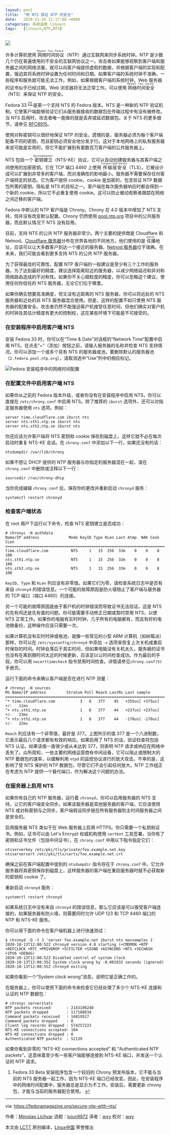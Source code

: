 ```yaml
---
layout: post
title:	"用 NTS 保证 NTP 的安全"
date:	2020-11-26 11:17:00 +0800 
categories:	系统运维 linuxcn 
tags:	[linuxcn,NTP,NTS]
---
```



![](/Asserts/Images//attachment/album/202011/26/111649pt32v9j22x3ooa33.jpg)


许多计算机使用<ruby> 网络时间协议 <rt>  Network Time Protocol </rt></ruby>（NTP）通过互联网来同步系统时钟。NTP 是少数几个仍在普遍使用的不安全的互联网协议之一。攻击者如果能够观察到客户端和服务器之间的网络流量，就可以向客户端提供虚假的数据，并根据客户端的实现和配置，强迫其将系统时钟设置为任何时间和日期。如果客户端的系统时钟不准确，一些程序和服务就可能无法工作。例如，如果根据客户端的系统时钟，Web 服务器的证书似乎已经过期，Web 浏览器将无法正常工作。可以使用<ruby> 网络时间安全 <rt>  Network Time Security </rt></ruby>（NTS）来保证 NTP 的安全。


Fedora 33 <sup class="footnote-ref"> <a href="#fn1" id="fnref1">  [1] </a></sup> 是第一个支持 NTS 的 Fedora 版本。NTS 是一种新的 NTP 验证机制。它使客户端能够验证它们从服务器接收的数据包在传输过程中有没有被修改。当 NTS 启用时，攻击者唯一能做的就是丢弃或延迟数据包。关于 NTS 的更多细节，请参见 [RFC8915](https://tools.ietf.org/html/rfc8915)。


使用对称密钥可以很好地保证 NTP 的安全。遗憾的是，服务器必须为每个客户端配备不同的密钥，而且密钥必须安全地分发才行。这对于本地网络上的私有服务器来说可能是实用的，但它不能扩展到有着数百万客户端的公共服务器上。


NTS 包括一个<ruby> 密钥建立 <rt>  Key Establishment </rt></ruby>（NTS-KE）协议，它可以自动创建服务器与其客户端之间使用的加密密钥。它在 TCP 端口 4460 上使用<ruby> 传输层安全 <rt>  Transport Layer Security </rt></ruby>（TLS）。它被设计成可以扩展到非常多的客户端，而对准确性的影响最小。服务器不需要保存任何客户端特定的状态。它为客户提供 cookie，cookie 是加密的，包含验证 NTP 数据包所需的密钥。隐私是 NTS 的目标之一。客户端在每次服务器响应时都会得到一个新的 cookie，所以它不必重复使用 cookie。这可以防止被动观察者跟踪在网络之间迁移的客户端。


Fedora 中默认的 NTP 客户端是 Chrony。Chrony 在 4.0 版本中增加了 NTS 支持，但并没有改变默认配置。Chrony 仍然使用 [pool.ntp.org](https://www.pool.ntp.org) 项目中的公共服务器，而且默认情况下 NTS 没有启用。


目前，支持 NTS 的公共 NTP 服务器非常少。两个主要的提供商是 Cloudflare 和 Netnod。[Cloudflare 服务器](https://developers.cloudflare.com/time-services/nts/usage)分布在世界各地的不同地方。他们使用的是<ruby> 任播 <rt>  anycast </rt></ruby>地址，应该可以让大多数客户到达一个接近的服务器。[Netnod 服务器](https://www.netnod.se/time-and-frequency/how-to-use-nts)位于瑞典。在未来，我们可能会看到更多支持 NTS 的公共 NTP 服务器。


为了获得最佳的可靠性，配置 NTP 客户端的一般建议是至少有三个工作的服务器。为了达到最好的精度，建议选择距离较近的服务器，以减少网络延迟和非对称网络路由造成的不对称性。如果你不关心细粒度的精度，你可以忽略这个建议，使用任何你信任的 NTS 服务器，无论它们位于哪里。


如果你确实想要高准确度，但又没有近距离的 NTS 服务器，你可以将远处的 NTS 服务器和近处的非 NTS 服务器混合使用。但是，这样的配置不如只使用 NTS 服务器的配置安全。攻击者仍然不能强迫客户机接受任意时间，但他们确实对客户机的时钟及其估计精度有更大的控制权，这在某些环境下可能是不可接受的。


### 在安装程序中启用客户端 NTS


安装 Fedora 33 时，你可以在“Time & Date”对话框的“Network Time”配置中启用 NTS。在点击“+”（添加）按钮之前，请输入服务器的名称并检查 NTS 支持情况。你可以添加一个或多个具有 NTS 的服务器或池。要删除默认的服务器池（`2.fedora.pool.ntp.org`），请取消选中“Use”列中的相应标记。


![Fedora 安装程序中的网络时间配置](/Asserts/Images//attachment/album/202011/26/111758qjq6hxuju58y9zh4.png)


### 在配置文件中启用客户端 NTS


如果你从之前的 Fedora 版本升级，或者你没有在安装程序中启用 NTS，你可以直接在 `/etc/chrony.conf` 中启用 NTS。除了推荐的 `iburst` 选项外，还可以对指定服务器使用 `nts` 选项。例如：



```
server time.cloudflare.com iburst nts
server nts.sth1.ntp.se iburst nts
server nts.sth2.ntp.se iburst nts

```

你还应该允许客户端将 NTS 密钥和 cookie 保存到磁盘上，这样它就不必在每次启动时重复 NTS-KE 会话。在 `chrony.conf` 中添加以下一行，如果还没有的话：



```
ntsdumpdir /var/lib/chrony

```

如果不想让 DHCP 提供的 NTP 服务器与你指定的服务器混在一起，请在 `chrony.conf` 中删除或注释以下一行：



```
sourcedir /run/chrony-dhcp

```

当你完成编辑 `chrony.conf` 后，保存你的更改并重新启动 `chronyd` 服务：



```
systemctl restart chronyd

```

### 检查客户端状态


在 root 用户下运行以下命令，检查 NTS 密钥建立是否成功：



```
# chronyc -N authdata
Name/IP address             Mode KeyID Type KLen Last Atmp  NAK Cook CLen
=========================================================================
time.cloudflare.com          NTS     1   15  256  33m    0    0    8  100
nts.sth1.ntp.se              NTS     1   15  256  33m    0    0    8  100
nts.sth2.ntp.se              NTS     1   15  256  33m    0    0    8  100

```

`KeyID`、`Type` 和 `KLen` 列应该有非零值。如果它们为零，请检查系统日志中是否有来自 `chronyd` 的错误信息。一个可能的故障原因是防火墙阻止了客户端与服务器的 TCP 端口（端口 4460）的连接。


另一个可能的故障原因是由于客户机的时钟错误而导致证书无法验证。这是 NTS 的先有鸡还是先有蛋的问题。你可能需要手动修正日期或暂时禁用 NTS，以使 NTS 正常工作。如果你的电脑有实时时钟，几乎所有的电脑都有，而且有好的电池做备份，这种操作应该只需要一次。


如果计算机没有实时时钟或电池，就像一些常见的小型 ARM 计算机（如树莓派）那样，你可以在 `/etc/sysconfig/chronyd` 中添加 `-s` 选项来恢复上次关机或重启时保存的时间。时钟会落后于真实时间，但如果电脑没有关机太久，服务器的证书也没有在离到期时间太近的时候更新，应该足以让时间检查成功。作为最后的手段，你可以用 `nocerttimecheck` 指令禁用时间检查。详情请参见`chrony.conf(5)` 手册页。


运行下面的命令来确认客户端是否在进行 NTP 测量：



```
# chronyc -N sources
MS Name/IP address         Stratum Poll Reach LastRx Last sample
===============================================================================
^* time.cloudflare.com           3   6   377    45   +355us[ +375us] +/-   11ms
^+ nts.sth1.ntp.se               1   6   377    44   +237us[ +237us] +/-   23ms
^+ nts.sth2.ntp.se               1   6   377    44   -170us[ -170us] +/-   22ms

```

`Reach` 列应该有一个非零值，最好是 377。上图所示的值 377 是一个八进制数，它表示最后八个请求都有有效的响应。如果启用了 NTS 的话，验证检查将包括 NTS 认证。如果该值一直很少或从未达到 377，则表明 NTP 请求或响应在网络中丢失了。众所周知，一些主要的网络运营商有中间设备，它可以阻止或限制大的 NTP 数据包的速率，以缓解利用 `ntpd` 的监控协议进行的放大攻击。不幸的是，这影响了受 NTS 保护的 NTP 数据包，尽管它们不会引起任何放大。NTP 工作组正在考虑为 NTP 提供一个替代端口，作为解决这个问题的办法。


### 在服务器上启用 NTS


如果你有自己的 NTP 服务器，运行着 `chronyd`，你可以启用服务器的 NTS 支持，让它的客户端安全同步。如果该服务器是其他服务器的客户端，它应该使用 NTS 或对称密钥与之同步。客户端假设同步链在所有服务器到主时间服务器之间是安全的。


启用服务器 NTS 类似于在 Web 服务器上启用 HTTPS。你只需要一个私钥和证书。例如，证书可以由 Let's Encrypt 权威机构使用 `certbot` 工具签署。当你有了密钥和证书文件（包括中间证书），在 `chrony.conf` 中用以下指令指定它们：



```
ntsserverkey /etc/pki/tls/private/foo.example.net.key
ntsservercert /etc/pki/tls/certs/foo.example.net.crt

```

确保之前在客户端配置中提到的 `ntsdumpdir` 指令存在于 `chrony.conf` 中。它允许服务器将其密钥保存到磁盘上，这样服务器的客户端在重启服务器时就不必获取新的密钥和 cookie 了。


重新启动 `chronyd` 服务：



```
systemctl restart chronyd

```

如果系统日志中没有来自 `chronyd` 的错误信息，那么它应该是可以接受客户端连接的，如果服务器有防火墙，则需要同时允许 UDP 123 和 TCP 4460 端口的 NTP 和 NTS-KE 服务。


你可以用下面的命令在客户端机器上进行快速测试：



```
$ chronyd -Q -t 3 'server foo.example.net iburst nts maxsamples 1'
2020-10-13T12:00:52Z chronyd version 4.0 starting (+CMDMON +NTP +REFCLOCK +RTC +PRIVDROP +SCFILTER +SIGND +ASYNCDNS +NTS +SECHASH +IPV6 +DEBUG)
2020-10-13T12:00:52Z Disabled control of system clock
2020-10-13T12:00:55Z System clock wrong by -0.001032 seconds (ignored)
2020-10-13T12:00:55Z chronyd exiting

```

如果你看到一个“System clock wrong”消息，说明它是正确工作的。


在服务器上，你可以使用下面的命令来检查它已经处理了多少个 NTS-KE 连接和认证的 NTP 数据包：



```
# chronyc serverstats
NTP packets received       : 2143106240
NTP packets dropped        : 117180834
Command packets received   : 16819527
Command packets dropped    : 0
Client log records dropped : 574257223
NTS-KE connections accepted: 104
NTS-KE connections dropped : 0
Authenticated NTP packets  : 52139

```

如果你看到非零的 “NTS-KE connections accepted” 和 “Authenticated NTP packets”，这意味着至少有一些客户端能够连接到 NTS-KE 端口，并发送一个认证的 NTP 请求。


1. Fedora 33 Beta 安装程序包含一个较旧的 Chrony 预发布版本，它不能与当前的 NTS 服务器一起工作，因为 NTS-KE 端口已经改变。因此，在安装程序中的网络时间配置中，服务器总是显示为不工作。安装后，需要更新 chrony 包，才能与当前的服务器配合使用。 [↩︎](#fnref1)




---


via: <https://fedoramagazine.org/secure-ntp-with-nts/>


作者：[Miroslav Lichvar](https://fedoramagazine.org/author/mlichvar/) 选题：[lujun9972](https://github.com/lujun9972) 译者：[wxy](https://github.com/wxy) 校对：[wxy](https://github.com/wxy)


本文由 [LCTT](https://github.com/LCTT/TranslateProject) 原创编译，[Linux中国](https://linux.cn/) 荣誉推出
